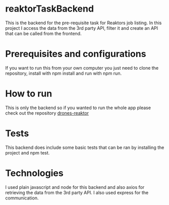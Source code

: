 # reaktorTaskBackend
This is the backend for the pre-requisite task for Reaktors job listing. In this project I access the data from the 3rd
party API, filter it and create an API that can be called from the frontend.
# Prerequisites and configurations
If you want to run this from your own computer you just need to clone the repository, install with npm install and
run with npm run.
# How to run
This is only the backend so if you wanted to run the whole app please check out the repository [drones-reaktor](https://github.com/Iispar/reaktorTaskFrontend)
# Tests
This backend does include some basic tests that can be ran by installing the project and npm test.
# Technologies
I used plain javascript and node for this backend and also axios for retrieving the data from the 3rd party API. I also used express for the communication.

